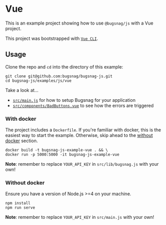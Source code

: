 # Vue

This is an example project showing how to use `@bugsnag/js` with a Vue project.

This project was bootstrapped with [`Vue CLI`](https://cli.vuejs.org/).

## Usage

Clone the repo and `cd` into the directory of this example:

```
git clone git@github.com:bugsnag/bugsnag-js.git
cd bugsnag-js/examples/js/vue
```
Take a look at…
- [`src/main.js`](src/main.js) for how to setup Bugsnag for your application
- [`src/components/BadButtons.vue`](src/components/BadButtons.vue) to see how the errors are triggered

### With docker

The project includes a `Dockerfile`. If you're familiar with docker, this is the easiest way to start the example. Otherwise, skip ahead to the [without docker](#without-docker) section.

```
docker build -t bugsnag-js-example-vue . && \
docker run -p 5000:5000 -it bugsnag-js-example-vue
```

__Note__: remember to replace `YOUR_API_KEY` in `src/lib/bugsnag.js` with your own!

### Without docker

Ensure you have a version of Node.js >=4 on your machine.

```
npm install
npm run serve
```
__Note__: remember to replace `YOUR_API_KEY` in `src/main.js` with your own!

